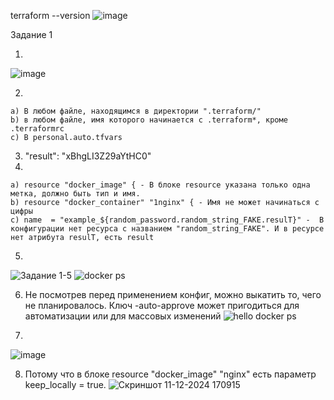 terraform --version
![image](https://github.com/user-attachments/assets/2c4f4a5d-870d-4877-9a7a-0243b5b98338)

Задание 1

  1.
  ![image](https://github.com/user-attachments/assets/bd1c81f5-5951-439d-84bf-014f2557d89c)

  2.
    a) В любом файле, находящимся в директории ".terraform/"
    b) в любом файле, имя которого начинается с .terraform*, кроме .terraformrc
    c) В personal.auto.tfvars 
  3. "result": "xBhgLI3Z29aYtHC0"
  4.
    a) resource "docker_image" { - В блоке resource указана только одна метка, должно быть тип и имя.
    b) resource "docker_container" "1nginx" { - Имя не может начинаться с цифры
    c) name  = "example_${random_password.random_string_FAKE.resulT}" -  В конфигурации нет ресурса с названием "random_string_FAKE". И в ресурсе нет атрибута resulT, есть result

  5.
![Задание 1-5](https://github.com/user-attachments/assets/cffbc7ed-ac6a-45d2-9c9c-ba8e2f90a8e2)
![docker ps](https://github.com/user-attachments/assets/995bad81-e891-493e-b4cb-822feb5484a9)

  6. Не посмотрев перед применением конфиг, можно выкатить то, чего не планировалось. Ключ -auto-approve может пригодиться для автоматизации или для массовых изменений
     ![hello docker ps](https://github.com/user-attachments/assets/5c597ee5-80ef-4f0b-9d08-f6cf0fe3aa3b)

  7.
![image](https://github.com/user-attachments/assets/e877b042-aa25-4ec7-a27e-5a83cb4a9664)

  8. Потому что в блоке resource "docker_image" "nginx" есть параметр keep_locally = true.
     ![Скриншот 11-12-2024 170915](https://github.com/user-attachments/assets/480123b9-3716-4576-b4a5-652ad1aded03)



